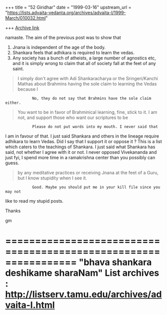 +++
title = "52 Giridhar"
date = "1999-03-16"
upstream_url = "https://lists.advaita-vedanta.org/archives/advaita-l/1999-March/010032.html"

+++
[Archive link](https://lists.advaita-vedanta.org/archives/advaita-l/1999-March/010032.html)

namaste. The aim of the previous post was to show that

1. Jnana is independent of the age of the body.
2. Shankara feels that adhikara is required to learn the vedas.
3. Any society has a bunch of atheists, a large number of agnostics etc,
and it is simply wrong to claim that all of society fall at the feet of any
saint.

>I simply don't agree with Adi Shankaracharya or the Sringeri/Kanchi Mathas
>about Brahmins having the sole claim to learning the Vedas because I

                No, they do not say that Brahmins have the sole claim either.

>You want to be in favor of Brahminical learning, fine,
>stick to it. I am not, and support those who want our scriptures to be

                Please do not put words into my mouth. I never said that
I am in favour of that. I just said Shankara and others in the lineage
require adhikara to learn Vedas. Did I say that I support it or oppose it ?
This is a list which caters to the teachings of Shankara. I just said what
Shankara has said, not whether I agree with it or not.
                I never opposed Vivekananda and just fyi, I spend
more time in a ramakrishna center than you possibly can guess.

>by any meditative practices or receiving Jnana at the feet of a Guru, but I
>know stupidity when I see it.

                Good. Maybe you should put me in your kill file since you may not
like to read my stupid posts.

Thanks

gm

================================================================
"bhava shankara deshikame sharaNam"
List archives : http://listserv.tamu.edu/archives/advaita-l.html
================================================================

